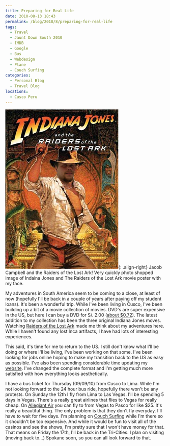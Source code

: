 ```yaml
---
title: Preparing for Real Life
date: 2010-08-13 18:43
permalink: /blog/2010/8/preparing-for-real-life
tags:
  - Travel
  - Jaunt Down South 2010
  - IMDB
  - Google
  - Bus
  - Webdesign
  - Plane
  - Couch Surfing
categories:
  - Personal Blog
  - Travel Blog
locations: 
  - Cusco Peru
---
```


![Jacob Campbell and the Raiders of the Lost Ark! Very quickly photo shopped image of Indaina Jones and The Raiders of the Lost Ark movie poster with my face.][1]{: .align-right} Jacob Campbell and the Raiders of the Lost Ark! Very quickly photo shopped image of Indaina Jones and The Raiders of the Lost Ark movie poster with my face. 

   [1]: /assets/media/jacob-campbell-raiders-lost-ark-photoshop.jpg

My adventures in South America seem to be coming to a close, at least of now (hopefully I'll be back in a couple of years after paying off my student loans). It's been a wonderful trip. While I've been living in Cusco, I've been building up a bit of a movie collection of movies. DVD's are super expensive in the US, but here I can buy a DVD for S/. 2.00 ([about $0.72][2]). The latest addition to my collection has been the three original Indiana Jones moves. Watching [Raiders of the Lost Ark][3] made me think about my adventures here. While I haven't found any lost Inca artifacts, I have had lots of interesting experiences.

   [2]: https://www.google.com/search?client=safari&rls=en&q=2+PEN+TO+USD&ie=UTF-8&oe=UTF-8
   [3]: http://www.imdb.com/title/tt0082971/

This said, it's time for me to return to the US. I still don't know what I'll be doing or where I'll be living, I've been working on that some. I've been looking for jobs online hoping to make my transition back to the US as easy as possible. I've also been spending considerable time updating my [website][4]. I've changed the complete format and I'm getting much more satisfied with how everything looks aesthetically.

   [4]: /home

I have a bus ticket for Thursday (09/09/10) from Cusco to Lima. While I'm not looking forward to the 24 hour bus ride, hopefully there won't be any protests. On Sunday the 12th I fly from Lima to Las Vegas. I'll be spending 5 days in Vegas. There's a really great airlines that flies to Vegas for really cheap. On [Allegiant Air][5] you can fly to from Vegas to Pasco for like $25. It's really a beautiful thing. The only problem is that they don't fly everyday. I'll have to wait for five days. I'm planning on [Couch Surfing][6] while I'm there so it shouldn't be too expensive. And while it would be fun to visit all of the casinos and see the shows, I'm pretty sure that I won't have money for that. That means on Friday the 17th, I'll be back in the Tri-Cities. I plan on visiting (moving back to...) Spokane soon, so you can all look forward to that.

   [5]: http://www.allegiantair.com/aaVegasDestinations.php
   [6]: http://www.couchsurfing.org/
